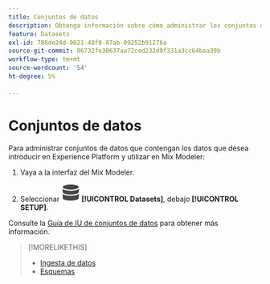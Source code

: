 ```yaml
---
title: Conjuntos de datos
description: Obtenga información sobre cómo administrar los conjuntos de datos necesarios para introducir datos en Mix Modeler.
feature: Datasets
exl-id: 788de24d-9021-48f8-87ab-09252b91276a
source-git-commit: 86732fe30637aa72ced232d9f331a3cc64baa39b
workflow-type: tm+mt
source-wordcount: '54'
ht-degree: 5%

---
```


# Conjuntos de datos

Para administrar conjuntos de datos que contengan los datos que desea introducir en Experience Platform y utilizar en Mix Modeler:

1. Vaya a la interfaz del Mix Modeler.

1. Seleccionar ![Datos](../assets/icons/Data.svg) **[!UICONTROL Datasets]**, debajo **[!UICONTROL SETUP]**.

Consulte la [Guía de IU de conjuntos de datos](https://experienceleague.adobe.com/docs/experience-platform/catalog/datasets/user-guide.html?lang=en) para obtener más información.

>[!MORELIKETHIS]
>
>* [Ingesta de datos](overview.md)
>* [Esquemas](schemas.md)
